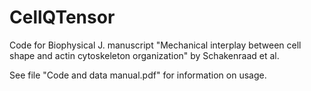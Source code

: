 # CellQTensor
Code for Biophysical J. manuscript "Mechanical interplay between cell shape and actin cytoskeleton organization" by Schakenraad et al. 

See file "Code and data manual.pdf" for information on usage.

